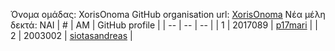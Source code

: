 Όνομα ομάδας: XorisOnoma
GitHub organisation url: [XorisOnoma](https://github.com/XorisOnoma)
Νέα μέλη δεκτά: ΝΑΙ
| # | ΑΜ | GitHub profile |
| -- | -- | -- |
| 1 | 2017089 | [p17mari](https://github.com/p17mari) |
| 2 | 2003002 | [siotasandreas](https://github.com/siotasandreas) |
